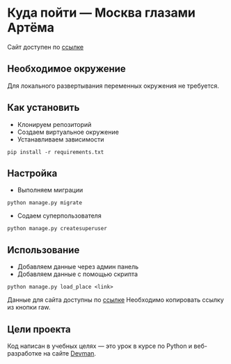 # Куда пойти — Москва глазами Артёма
Сайт доступен по [ссылке](https://itcosplay.pythonanywhere.com/)


## Необходимое окружение
Для локального развертывания переменных окружения не требуется.


## Как установить
* Клонируем репозиторий
* Создаем виртуальное окружение
* Устанавливаем зависимости
```
pip install -r requirements.txt
```


## Настройка
* Выполняем миграции
```
python manage.py migrate
```
* Содаем суперпользователя
```
python manage.py createsuperuser
```


## Использование
* Добавляем данные через админ панель
* Добавляем данные с помощью скрипта
```
python manage.py load_place <link>
```
Данные для сайта доступны по [ссылке](https://github.com/devmanorg/where-to-go-places/tree/master/places)
Необходимо копировать ссылку из кнопки raw.


## Цели проекта
Код написан в учебных целях — это урок в курсе по Python и веб-разработке на сайте [Devman](https://dvmn.org).

